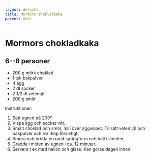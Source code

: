 ```yaml
---
layout: default
title: Mormors chokladkaka
parent: Gott
---
```

# Mormors chokladkaka

## 6--8 personer

-   200 g mörk choklad
-   1 tsk bakpulver
-   4 ägg
-   2 dl socker
-   2 1/2 dl vetemjöl
-   200 g smör

Instruktioner:

1.  Sätt ugnen på 200°.
2.  Vispa ägg och socker vitt.
3.  Smält choklad och smör, häll över äggvispet. Tillsätt vetemjöl och
    bakpulver och rör ihop försiktigt.
4.  Smöra och bröda en rund springform och häll i smeten.
5.  Grädda i mitten av ugnen i ca. 12 minuter.
6.  Servera t ex med hallon och glass. Kan göras dagen innan.
